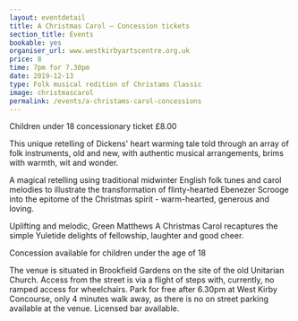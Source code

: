 ```yaml
---
layout: eventdetail
title: A Christmas Carol – Concession tickets
section_title: Events
bookable: yes
organiser_url: www.westkirbyartscentre.org.uk
price: 8
time: 7pm for 7.30pm
date: 2019-12-13
type: Folk musical redition of Christams Classic
image: christmascarol
permalink: /events/a-christams-carol-concessions
---
```


Children under 18 concessionary ticket £8.00

This unique retelling of Dickens' heart warming tale told through an array of folk
instruments, old and new, with authentic musical arrangements, brims with warmth, wit and wonder.

A magical retelling using traditional midwinter English folk tunes and carol
melodies to illustrate the transformation of flinty-hearted Ebenezer Scrooge into the
epitome of the Christmas spirit - warm-hearted, generous and loving.

Uplifting and melodic, Green Matthews A Christmas Carol recaptures the simple Yuletide
delights of fellowship, laughter and good cheer.

Concession available for children under the age of 18

The venue is situated in Brookfield Gardens on the site of the old Unitarian Church. Access from the street is via a flight of steps with, currently, no ramped access for wheelchairs. Park for free after 6.30pm at West Kirby Concourse, only 4 minutes walk away, as there is no on street parking available at the venue. Licensed bar available.
